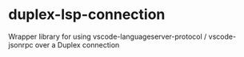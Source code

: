 # duplex-lsp-connection

Wrapper library for using vscode-languageserver-protocol / vscode-jsonrpc over a Duplex connection
